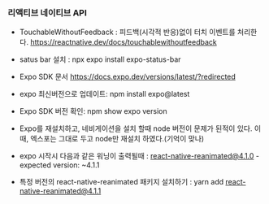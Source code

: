 ### 리액티브 네이티브 API

- TouchableWithoutFeedback : 피드백(시각적 반응)없이 터치 이벤트를 처리한다. https://reactnative.dev/docs/touchablewithoutfeedback
- satus bar 설치 : npx expo install expo-status-bar
- Expo SDK 문서 https://docs.expo.dev/versions/latest/?redirected
- expo 최신버전으로 업데이트: npm install expo@latest
- Expo SDK 버전 확인:  npm show expo version
- Expo를 재설치하고, 네비게이션을 설치 할때 node 버전이 문제가 된적이 있다. 이때, 엑스포는 그대로 두고 node만 재설치 하였다.(기억이 맞나)

- expo 시작시 다음과 같은 워닝이 출력될때 : react-native-reanimated@4.1.0 - expected version: ~4.1.1
- 특정 버전의 react-native-reanimated 패키지 설치하기 :   yarn add react-native-reanimated@4.1.1
